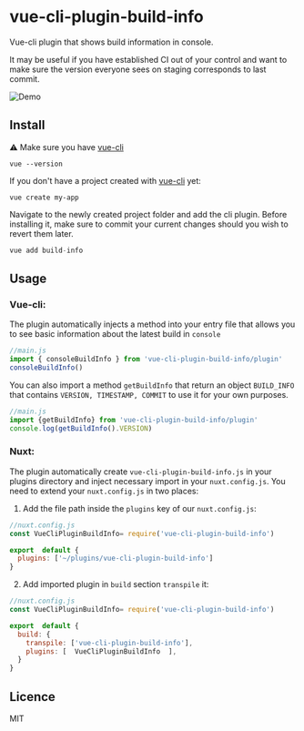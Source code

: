 

# vue-cli-plugin-build-info

Vue-cli plugin that shows build information in console.

It may be useful if you have established CI out of your control and want to make sure the version everyone sees on staging corresponds to last commit.

![Demo](docs/demo.png)

## Install
:warning: Make sure you have [vue-cli](https://cli.vuejs.org/)

```
vue --version
```

If you don't have a project created with [vue-cli](https://cli.vuejs.org/) yet:

```
vue create my-app
```

Navigate to the newly created project folder and add the cli plugin. Before installing it, make sure to commit your current changes should you wish to revert them later.

``` js
vue add build-info
```
## Usage

### Vue-cli:
The plugin automatically injects a method into your entry file that allows you to see basic information about the latest build in `console`
``` js
//main.js
import { consoleBuildInfo } from 'vue-cli-plugin-build-info/plugin'
consoleBuildInfo()
```
You can also import a method `getBuildInfo` that return an object `BUILD_INFO` that contains `VERSION, TIMESTAMP, COMMIT` to use it for your own purposes.
``` js
//main.js
import {getBuildInfo} from 'vue-cli-plugin-build-info/plugin'
console.log(getBuildInfo().VERSION)
```
### Nuxt:
The plugin automatically create `vue-cli-plugin-build-info.js` in your plugins directory and inject necessary import in your `nuxt.config.js`. You need to extend your `nuxt.config.js` in two places:

1. Add the file path inside the `plugins` key of our `nuxt.config.js`:
``` js
//nuxt.config.js
const VueCliPluginBuildInfo= require('vue-cli-plugin-build-info')

export  default { 
  plugins: ['~/plugins/vue-cli-plugin-build-info']
}
```
2. Add imported plugin in `build` section `transpile` it:

``` js
//nuxt.config.js
const VueCliPluginBuildInfo= require('vue-cli-plugin-build-info')

export  default { 
  build: {  
    transpile: ['vue-cli-plugin-build-info'],  
    plugins: [  VueCliPluginBuildInfo  ],
  }
}
```
## Licence
MIT
